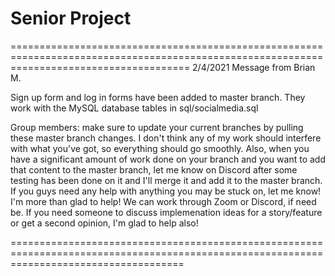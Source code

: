# Senior Project

===========================================================================================================================================
2/4/2021 Message from Brian M.

Sign up form and log in forms have been added to master branch. They work with the MySQL database tables in sql/socialmedia.sql

Group members: make sure to update your current branches by pulling these master branch changes. I don't think any of my work should
                interfere with what you've got, so everything should go smoothly. Also, when you have a significant amount of work 
                done on your branch and you want to add that content to the master branch, let me know on Discord after some testing 
                has been done on it and I'll merge it and add it to the master branch. If you guys need any help with anything you may be 
                stuck on, let me know! I'm more than glad to help! We can work through Zoom or Discord, if need be. If you need someone to 
                discuss implemenation ideas for a story/feature or get a second opinion, I'm glad to help also! 

==========================================================================================================================================